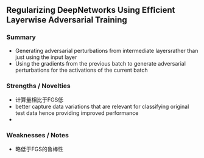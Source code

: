 ## Regularizing DeepNetworks Using Efﬁcient Layerwise Adversarial Training 
### Summary
* Generating adversarial perturbations from intermediate layersrather than just using the input layer
* Using the gradients from the previous batch to generate adversarial perturbations for the activations of the current batch

### Strengths / Novelties
* 计算量相比于FGS低
* better capture data variations that are relevant for classifying original test data hence providing improved performance
*
### Weaknesses / Notes
* 略低于FGS的鲁棒性
